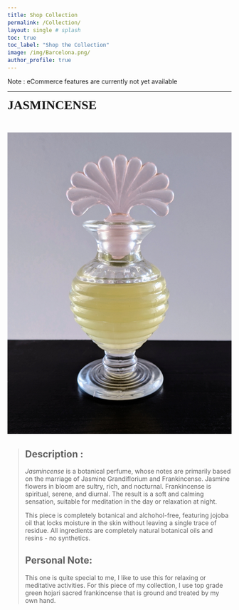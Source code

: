```yaml
---
title: Shop Collection
permalink: /Collection/
layout: single # splash
toc: true
toc_label: "Shop the Collection"
image: /img/Barcelona.png/
author_profile: true
---
```


Note : eCommerce features are currently not yet available

***


<span style="color: #f2cf4; font-family: Babas; font-size: 2em;">**JASMINCENSE**</span> 

<br>
  

![](./img/Jasmincense.jpg) 

> ## **Description** :
><em> Jasmincense </em> is a botanical perfume, whose notes are primarily based on the marriage of Jasmine Grandiflorium and Frankincense. Jasmine flowers in bloom are sultry, rich, and nocturnal. Frankincense is spiritual, serene, and diurnal. The result is a soft and calming sensation, suitable for meditation in the day or relaxation at night.
>
> This piece is completely botanical and alchohol-free, featuring jojoba oil that locks moisture in the skin without leaving a single trace of residue. All ingredients are completely natural botanical oils and resins - no synthetics.
>## **Personal Note**: 
>This one is quite special to me, I like to use this for relaxing or meditative activities. For this piece of my collection, I use top grade green hojari sacred frankincense that is ground and treated by my own hand.


